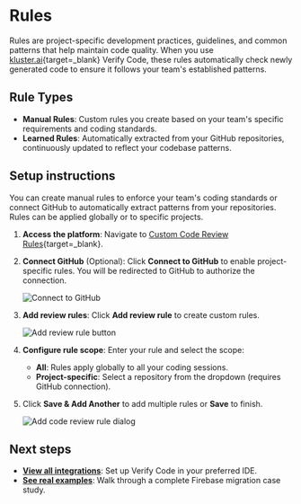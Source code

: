 # Rules

Rules are project-specific development practices, guidelines, and common patterns  that help maintain code quality. When you use [kluster.ai](https://kluster.ai){target=\_blank} Verify Code, these rules automatically check newly generated code to ensure it follows your team's established patterns.

## Rule Types

- **Manual Rules**: Custom rules you create based on your team's specific requirements and coding standards.
- **Learned Rules**: Automatically extracted from your GitHub repositories, continuously updated to reflect your codebase patterns.

## Setup instructions

You can create manual rules to enforce your team's coding standards or connect GitHub to automatically extract patterns from your repositories. Rules can be applied globally or to specific projects.

1. **Access the platform**: Navigate to [Custom Code Review Rules](https://platform.kluster.ai/custom-code-review-rules){target=\_blank}.

2. **Connect GitHub** (Optional): Click **Connect to GitHub** to enable project-specific rules. You will be redirected to GitHub to authorize the connection.

    ![Connect to GitHub](../../images/verify/code/rules/rules-1.webp)

3. **Add review rules**: Click **Add review rule** to create custom rules.

    ![Add review rule button](../../images/verify/code/rules/rules-2.webp)

4. **Configure rule scope**: Enter your rule and select the scope:
    - **All**: Rules apply globally to all your coding sessions.
    - **Project-specific**: Select a repository from the dropdown (requires GitHub connection).

5. Click **Save & Add Another** to add multiple rules or **Save** to finish.

    ![Add code review rule dialog](../../images/verify/code/rules/rules-3.webp)

## Next steps

- **[View all integrations](/verify/integrations/)**: Set up Verify Code in your preferred IDE.
- **[See real examples](/verify/examples/cursor-firebase-nextjs/)**: Walk through a complete Firebase migration case study.